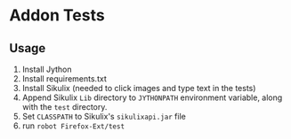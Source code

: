 Addon Tests
===========

## Usage

1. Install Jython
2. Install requirements.txt
3. Install Sikulix (needed to click images and type text in the tests)
4. Append Sikulix `Lib` directory to `JYTHONPATH` environment variable, along with the `test` directory.
5. Set `CLASSPATH` to Sikulix's `sikulixapi.jar` file
6. run `robot Firefox-Ext/test`
